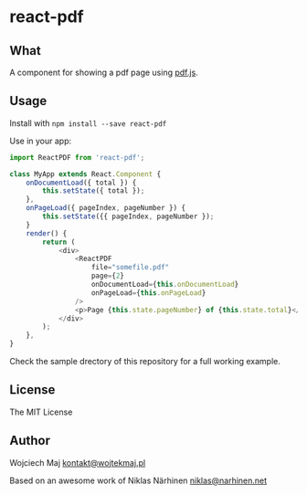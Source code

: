 react-pdf
=========

What
----

A component for showing a pdf page using [pdf.js](http://mozilla.github.io/pdf.js).

Usage
-----

Install with `npm install --save react-pdf`

Use in your app:

```js
import ReactPDF from 'react-pdf';

class MyApp extends React.Component {
    onDocumentLoad({ total }) {
        this.setState({ total });
    },
    onPageLoad({ pageIndex, pageNumber }) {
        this.setState({{ pageIndex, pageNumber });
    }
    render() {
        return (
            <div>
                <ReactPDF
                    file="somefile.pdf"
                    page={2}
                    onDocumentLoad={this.onDocumentLoad}
                    onPageLoad={this.onPageLoad}
                />
                <p>Page {this.state.pageNumber} of {this.state.total}</p>
            </div>
        );
    },
}
```

Check the sample drectory of this repository for a full working example.

License
-------

The MIT License

Author
------

Wojciech Maj <kontakt@wojtekmaj.pl>

Based on an awesome work of Niklas Närhinen <niklas@narhinen.net>

